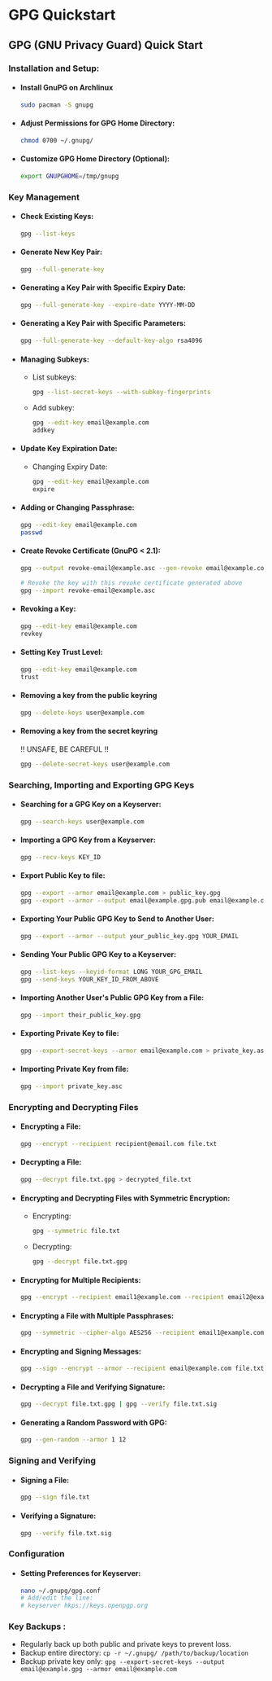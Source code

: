 # GPG Quickstart

## GPG (GNU Privacy Guard) Quick Start

### Installation and Setup:

-   #### Install GnuPG on Archlinux

    ```bash
    sudo pacman -S gnupg
    ```

-   #### Adjust Permissions for GPG Home Directory:

    ```bash
    chmod 0700 ~/.gnupg/
    ```

-   #### Customize GPG Home Directory (Optional):
    ```bash
    export GNUPGHOME=/tmp/gnupg
    ```

### Key Management

-   #### Check Existing Keys:

    ```bash
    gpg --list-keys
    ```

-   #### Generate New Key Pair:

    ```bash
    gpg --full-generate-key
    ```

-   #### Generating a Key Pair with Specific Expiry Date:

    ```bash
    gpg --full-generate-key --expire-date YYYY-MM-DD
    ```

-   #### Generating a Key Pair with Specific Parameters:

    ```bash
    gpg --full-generate-key --default-key-algo rsa4096
    ```

-   #### Managing Subkeys:

    -   List subkeys:
        ```bash
        gpg --list-secret-keys --with-subkey-fingerprints
        ```
    -   Add subkey:
        ```bash
        gpg --edit-key email@example.com
        addkey
        ```

-   #### Update Key Expiration Date:

    -   Changing Expiry Date:
        ```bash
        gpg --edit-key email@example.com
        expire
        ```

-   #### Adding or Changing Passphrase:

    ```bash
    gpg --edit-key email@example.com
    passwd
    ```

-   #### Create Revoke Certificate (GnuPG < 2.1):

    ```bash
    gpg --output revoke-email@example.asc --gen-revoke email@example.com

    # Revoke the key with this revoke certificate generated above
    gpg --import revoke-email@example.asc
    ```

-   #### Revoking a Key:

    ```bash
    gpg --edit-key email@example.com
    revkey
    ```

-   #### Setting Key Trust Level:
    ```bash
    gpg --edit-key email@example.com
    trust
    ```
-   #### Removing a key from the public keyring

    ```bash
    gpg --delete-keys user@example.com
    ```

-   #### Removing a key from the secret keyring

    !! UNSAFE, BE CAREFUL !!

    ```bash
    gpg --delete-secret-keys user@example.com
    ```

### Searching, Importing and Exporting GPG Keys

-   #### Searching for a GPG Key on a Keyserver:

    ```bash
    gpg --search-keys user@example.com
    ```

-   #### Importing a GPG Key from a Keyserver:

    ```bash
    gpg --recv-keys KEY_ID
    ```

-   #### Export Public Key to file:

    ```bash
    gpg --export --armor email@example.com > public_key.gpg
    gpg --export --armor --output email@example.gpg.pub email@example.com
    ```

-   #### Exporting Your Public GPG Key to Send to Another User:

    ```bash
    gpg --export --armor --output your_public_key.gpg YOUR_EMAIL
    ```

-   #### Sending Your Public GPG Key to a Keyserver:

    ```bash
    gpg --list-keys --keyid-format LONG YOUR_GPG_EMAIL
    gpg --send-keys YOUR_KEY_ID_FROM_ABOVE
    ```

-   #### Importing Another User's Public GPG Key from a File:

    ```bash
    gpg --import their_public_key.gpg
    ```

-   #### Exporting Private Key to file:

    ```bash
    gpg --export-secret-keys --armor email@example.com > private_key.asc
    ```

-   #### Importing Private Key from file:

    ```bash
    gpg --import private_key.asc
    ```

### Encrypting and Decrypting Files

-   #### Encrypting a File:

    ```bash
    gpg --encrypt --recipient recipient@email.com file.txt
    ```

-   #### Decrypting a File:

    ```bash
    gpg --decrypt file.txt.gpg > decrypted_file.txt
    ```

-   #### Encrypting and Decrypting Files with Symmetric Encryption:

    -   Encrypting:
        ```bash
        gpg --symmetric file.txt
        ```
    -   Decrypting:
        ```bash
        gpg --decrypt file.txt.gpg
        ```

-   #### Encrypting for Multiple Recipients:

    ```bash
    gpg --encrypt --recipient email1@example.com --recipient email2@example.com file.txt
    ```

-   #### Encrypting a File with Multiple Passphrases:

    ```bash
    gpg --symmetric --cipher-algo AES256 --recipient email1@example.com --recipient email2@example.com file.txt
    ```

-   #### Encrypting and Signing Messages:

    ```bash
    gpg --sign --encrypt --armor --recipient email@example.com file.txt
    ```

-   #### Decrypting a File and Verifying Signature:

    ```bash
    gpg --decrypt file.txt.gpg | gpg --verify file.txt.sig
    ```

-   #### Generating a Random Password with GPG:

    ```bash
    gpg --gen-random --armor 1 12
    ```

### Signing and Verifying

-   #### Signing a File:

    ```bash
    gpg --sign file.txt
    ```

-   #### Verifying a Signature:
    ```bash
    gpg --verify file.txt.sig
    ```

### Configuration

-   #### Setting Preferences for Keyserver:
    ```bash
    nano ~/.gnupg/gpg.conf
    # Add/edit the line:
    # keyserver hkps://keys.openpgp.org
    ```

### Key Backups :

-   Regularly back up both public and private keys to prevent loss.
-   Backup entire directory: `cp -r ~/.gnupg/ /path/to/backup/location`
-   Backup private key only: `gpg --export-secret-keys --output email@example.gpg --armor email@example.com`
